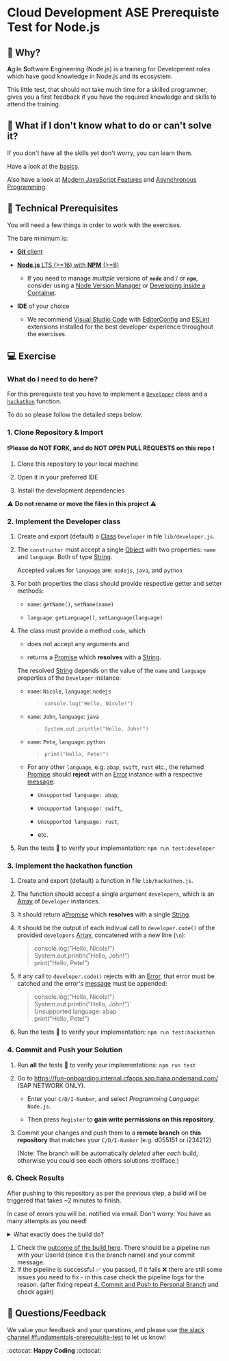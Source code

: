 # Cloud Development ASE Prerequiste Test for Node.js

<!-- _Disclaimer: We are [counting page hits](https://github.wdf.sap.corp/cloud-native-dev/usage-tracker) using a cookie to distinguish returning & new visitors._
<img src="https://cloud-native-dev-usage-tracker.cfapps.sap.hana.ondemand.com/pagehit/cc-cloud-dev-fundamentals/prerequisite-test-nodejs/1x1.png" alt="" height="1" width="1"> -->

## 🎯 Why?

**A**gile **S**oftware **E**ngineering (Node.js) is a training for Development roles which have good knowledge in Node.js and its ecosystem.

This little test, that should not take much time for a skilled programmer, gives you a first feedback if you have the required knowledge and skills to attend the training.

## 🤔 What if I don't know what to do or can't solve it?

If you don't have all the skills yet don't worry, you can learn them.

Have a look at the [basics](https://pages.github.tools.sap/cloud-curriculum/materials/stack-basics/nodejs/).

Also have a look at [Modern JavaScript Features](https://pages.github.tools.sap/cloud-curriculum/materials/modern-lang-feat/nodejs/) and [Asynchronous Programming](https://pages.github.tools.sap/cloud-curriculum/materials/async/nodejs/).

## 🧰 Technical Prerequisites

You will need a few things in order to work with the exercises.

The bare minimum is:

- [**Git** client](https://git-scm.com/book/en/v2/Getting-Started-Installing-Git)

- [**Node.js** LTS (>=16) with **NPM** (>=8)](https://nodejs.org/en/download/)

  - If you need to manage *multiple* versions of **`node`** and / or **`npm`**, consider using a [Node Version Manager](https://github.com/npm/cli#node-version-managers) or [Developing inside a Container](https://pages.github.tools.sap/cloud-curriculum/materials/dev-containers/nodejs/).

- **IDE** of your choice

  - We recommend [Visual Studio Code](https://code.visualstudio.com/) with [EditorConfig](https://marketplace.visualstudio.com/items?itemName=EditorConfig.EditorConfig) and [ESLint](https://marketplace.visualstudio.com/items?itemName=dbaeumer.vscode-eslint) extensions installed for the best developer experience throughout the exercises.

## 💻 Exercise

### What do I need to do here?

For this prerequiste test you have to implement a [`Developer`](#2-implement-the-developer-class) class and a [`hackathon`](#3-implement-the-hackathon-function) function.

To do so please follow the detailed steps below.

### 1. Clone Repository & Import

:exclamation:**Please do NOT FORK, and do NOT OPEN PULL REQUESTS on this repo** :exclamation:

1. Clone this repository to your local machine

1. Open it in your preferred IDE

1. Install the development dependencies

:warning: **Do not rename or move the files in this project** :warning:

### 2. Implement the Developer class

1. Create and export (default) a [Class](https://developer.mozilla.org/en-US/docs/Web/JavaScript/Reference/Classes) `Developer` in file `lib/developer.js`.

1. The `constructor` must accept a single [Object](https://developer.mozilla.org/en-US/docs/Web/JavaScript/Reference/Operators/Object_initializer) with two properties: `name` and `language`. Both of type [String](https://developer.mozilla.org/en-US/docs/Web/JavaScript/Reference/Global_Objects/String).

    Accepted values for `language` are: `nodejs`, `java`, and `python`

1. For both properties the class should provide respective getter and setter methods:

    - `name`: `getName()`, `setName(name)`

    - `language`: `getLanguage()`, `setLanguage(language)`

1. The class must provide a method `code`, which

    - does not accept any arguments and

    - returns a [Promise](https://developer.mozilla.org/en-US/docs/Web/JavaScript/Reference/Global_Objects/Promise) which **resolves** with a [String](https://developer.mozilla.org/en-US/docs/Web/JavaScript/Reference/Global_Objects/String).

    The resolved [String](https://developer.mozilla.org/en-US/docs/Web/JavaScript/Reference/Global_Objects/String) depends on the value of the `name` and `language` properties of the `Developer` instance:

    - `name`: `Nicole`, `language`: `nodejs`

      >`console.log("Hello, Nicole!")`

    - `name`: `John`, `language`: `java`

      >`System.out.println("Hello, John!")`

    - `name`: `Pete`, `language`: `python`

      > `print("Hello, Pete!")`

    - For any other `language`, e.g. `abap`, `swift`, `rust` etc., the returned [Promise](https://developer.mozilla.org/en-US/docs/Web/JavaScript/Reference/Global_Objects/Promise) should **reject** with an [Error](https://developer.mozilla.org/en-US/docs/Web/JavaScript/Reference/Global_Objects/Error) instance with a respective [message](https://developer.mozilla.org/en-US/docs/Web/JavaScript/Reference/Global_Objects/Error/message):

        - `Unsupported language: abap`,

        - `Unsupported language: swift`,

        - `Unsupported language: rust`,

        - etc.

1. Run the tests 🧪 to verify your implementation: `npm run test:developer`

### 3. Implement the hackathon function

1. Create and export (default) a function in file `lib/hackathon.js`.

1. The function should accept a single argument `developers`, which is an [Array](https://developer.mozilla.org/en-US/docs/Web/JavaScript/Reference/Global_Objects/Array) of `Developer` instances.

1. It should return a[Promise](https://developer.mozilla.org/en-US/docs/Web/JavaScript/Reference/Global_Objects/Promise) which **resolves** with a single [String](https://developer.mozilla.org/en-US/docs/Web/JavaScript/Reference/Global_Objects/String).

1. It should be the output of each indivual call to `developer.code()` of the provided `developers` [Array](https://developer.mozilla.org/en-US/docs/Web/JavaScript/Reference/Global_Objects/Array), concatened with a new line (`\n`):

    >console.log("Hello, Nicole!") <br>
    System.out.println("Hello, John!") <br>
    print("Hello, Pete!")

1. If any call to `developer.code()` rejects with an [Error](https://developer.mozilla.org/en-US/docs/Web/JavaScript/Reference/Global_Objects/Error), that error must be catched and the error's [message](https://developer.mozilla.org/en-US/docs/Web/JavaScript/Reference/Global_Objects/Error/message) must be appended:

    >console.log("Hello, Nicole!") <br>
    System.out.println("Hello, John!")` <br>
    Unsupported language: abap <br>
    print("Hello, Pete!") <br>

1. Run the tests 🧪 to verify your implementation: `npm run test:hackathon`

### 4. Commit and Push your Solution

1. Run **all** the tests :test_tube: to verify your implementations: `npm run test`

1. Go to <https://fun-onboarding.internal.cfapps.sap.hana.ondemand.com/> (SAP NETWORK ONLY).

    - Enter your `C/D/I-Number`, and select *Programming Language*: `Node.js`.

    - Then press `Register` to **gain write permissions on this repository**.

1. Commit your changes and push them to a **remote branch** on **this repository** that matches your `C/D/I-Number` (e.g. d055151 or i234212)

    (Note: The branch will be automatically *deleted* after *each* build, otherwise you could see each others solutions :trollface:)

### 6. Check Results

After pushing to this repository as per the previous step, a build will be triggered that takes ~2 minutes to finish.

In case of errors you will be. notified via email. Don't worry: You have as many attempts as you need!

<details>
<summary>What exactly does the build do?</summary>

The build will:

- Run your tests
- Add and run smoke tests that we provide, to make sure the implementation is correct :wink:
- Delete your remote branch (the branch you pushed to this repo) no matter if the solution is correct or not

</details>

1. Check the [outcome of the build here](https://github.tools.sap/cloud-curriculum/ase-prerequisite-test-nodejs/actions). There should be a pipeline run with your UserId (since it is the branch name) and your commit message.
1. If the pipeline is successful :white_check_mark: you passed, if it fails :x: there are still some issues you need to fix - in this case check the pipeline logs for the reason.
(after fixing repeat [4. Commit and Push to Personal Branch](#5-commit-and-push-to-personal-branch) and check again)

## 📣 Questions/Feedback

We value your feedback and your questions, and please use [the slack channel #fundamentals-prerequisite-test](https://sap-cloud-enablement.slack.com/archives/C02KFC2UAFN) to let us know!

:octocat: **Happy Coding** :octocat:
